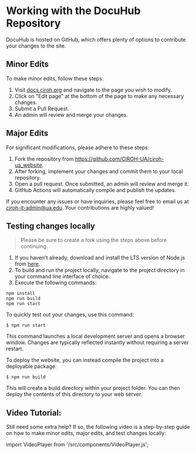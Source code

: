 # Working with the DocuHub Repository

DocuHub is hosted on GitHub, which offers plenty of options to contribute your changes to the site.

## Minor Edits

To make minor edits, follow these steps:

1. Visit [docs.ciroh.org](https://docs.ciroh.org) and navigate to the page you wish to modify.
2. Click on "Edit page" at the bottom of the page to make any necessary changes.
3. Submit a Pull Request.
4. An admin will review and merge your changes.

## Major Edits

For significant modifications, please adhere to these steps:

1. Fork the repository from https://github.com/CIROH-UA/ciroh-ua_website.
2. After forking, implement your changes and commit them to your local repository.
3. Open a pull request. Once submitted, an admin will review and merge it.
4. GitHub Actions will automatically compile and publish the updates.

If you encounter any issues or have inquiries, please feel free to email us at ciroh-it-admin@ua.edu. Your contributions are highly valued!

## Testing changes locally

> Please be sure to create a fork using the steps above before continuing.

1. If you haven't already, download and install the LTS version of Node.js from [here](https://nodejs.org/en).
2. To build and run the project locally, navigate to the project directory in your command line interface of choice.
3. Execute the following commands:

``` 
npm install
npm run build
npm run start
```

To quickly test out your changes, use this command:
```
$ npm run start
```
This command launches a local development server and opens a browser window. Changes are typically reflected instantly without requiring a server restart.

To deploy the website, you can instead compile the project into a deployable package:
```
$ npm run build
```
This will create a build directory within your project folder. You can then deploy the contents of this directory to your web server.

## Video Tutorial: 

Still need some extra help? If so, the following video is a step-by-step guide on how to make minor edits, major edits, and test changes locally:

import VideoPlayer from '/src/components/VideoPlayer.js';

<VideoPlayer url="https://youtu.be/B8wp_eTW204?feature=shared"  />